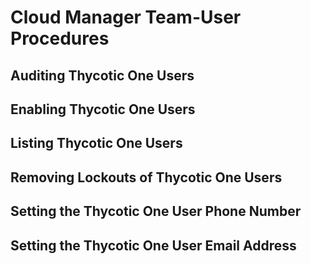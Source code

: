 # Cloud Manager Team-User Procedures

## Auditing Thycotic One Users

## Enabling Thycotic One Users

## Listing Thycotic One Users

## Removing Lockouts of Thycotic One Users

## Setting the Thycotic One User Phone Number

## Setting the Thycotic One User Email Address

